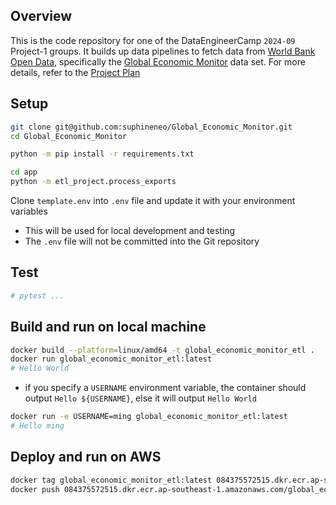 ## Overview

This is the code repository for one of the DataEngineerCamp `2024-09` Project-1 groups. It builds up data pipelines to fetch data from [World Bank Open Data](https://data.worldbank.org/), specifically the [Global Economic Monitor](https://datacatalog.worldbank.org/search/dataset/0037798/Global-Economic-Monitor) data set.
For more details, refer to the [Project Plan](Project_Template.md)

## Setup

```bash
git clone git@github.com:suphineneo/Global_Economic_Monitor.git
cd Global_Economic_Monitor

python -m pip install -r requirements.txt

cd app
python -m etl_project.process_exports
```

Clone `template.env` into `.env` file and update it with your environment variables
- This will be used for local development and testing
- The `.env` file will not be committed into the Git repository


## Test
```bash
# pytest ...
```


## Build and run on local machine
```bash
docker build --platform=linux/amd64 -t global_economic_monitor_etl .
docker run global_economic_monitor_etl:latest
# Hello World
```

- if you specify a `USERNAME` environment variable, the container should output `Hello ${USERNAME}`, else it will output `Hello World`
```bash
docker run -e USERNAME=ming global_economic_monitor_etl:latest
# Hello ming
```

## Deploy and run on AWS
```bash
docker tag global_economic_monitor_etl:latest 084375572515.dkr.ecr.ap-southeast-1.amazonaws.com/global_economic_monitor_etl:latest
docker push 084375572515.dkr.ecr.ap-southeast-1.amazonaws.com/global_economic_monitor_etl:latest
```
